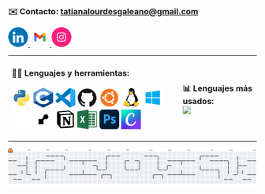  ### ✉️ Contacto: **tatianalourdesgaleano@gmail.com** 
<a href="https://www.linkedin.com/in/tatiana-galeano/" target="_blank">
  <img src="assets/LinkedIn.gif" alt="LinkedIn" width="40" height="40">
</a> <a href="mailto:tatianalourdesgaleano@gmail.com" target="_blank">
  <img src="assets/mail.gif" alt="Email" width="40" height="40">
</a> <a href="https://www.instagram.com/lourtati" target="_blank">
  <img src="assets/insta.gif" alt="Instagram" width="40" height="40"></a>
<table>
  <tr>
    <td>
      <h3> 👩‍💻 Lenguajes y herramientas:<br><br>
      <a href="https://www.python.org/" target="_blank">
        <img src="assets/python.svg" alt="Python" width="40" height="40"></a>
      <a href="https://www.c-language.org/" target="_blank">
        <img src="assets/c.png" alt="C" width="40" height="40"></a>
      <a href="https://code.visualstudio.com/" target="_blank">
        <img src="assets/vscode.svg" alt="VSCode" width="40" height="40"></a>
      <a href="https://github.com/" target="_blank">
        <img src="assets/github.svg" alt="GitHub" width="40" height="40"></a>
      <a href="https://ubuntu.com/desktop/" target="_blank">
        <img src="assets/ubuntu.png" alt="Ubuntu Desktop" width="40" height="40"></a>
      <a href="https://www.kernel.org/category/about.html" target="_blank">
        <img src="assets/linux.svg" alt="Linux" width="40" height="40"></a>
      <a href="https://www.microsoft.com/en-en/windows/?r=1" target="_blank">
        <img src="assets/win.png" alt="Windows" width="40" height="40"></a>
      <a href="https://railway.com/" target="_blank">
        <img src="assets/railway.svg" alt="Railway" width="40" height="40"></a>
      <a href="https://render.com/" target="_blank">
        <img src="assets/render.jpg" alt="Render" width="40" height="40"></a>
      <a href="https://www.notion.so/" target="_blank">
        <img src="assets/notion.png" alt="Notion" width="40" height="40"></a>
      <a href="https://www.microsoft.com/es-ar/microsoft-365/excel" target="_blank">
        <img src="assets/excel.png" alt="Microsoft Excel" width="40" height="40"></a>
      <a href="https://www.adobe.com/products/photoshop.html" target="_blank">
        <img src="assets/ps.png" alt="Adobe Photoshop" width="40" height="40"></a>
      <a href="https://www.canva.com/" target="_blank">
        <img src="assets/canva.png" alt="Canva" width="40" height="40"></a>
      </td>
    <td>
<h3> 📊 Lenguajes más usados: <br>

<img src="https://readmestats-livid.vercel.app/api/top-langs/?username=galeanotatiana&exclude_repo=readmestats&layout=donut" width="400">

 </td>
  </tr>
</table>

<picture>
    <source media="(prefers-color-scheme: dark)" srcset="https://raw.githubusercontent.com/galeanotatiana/galeanotatiana/output/pacman-contribution-graph-dark.svg">
    <source media="(prefers-color-scheme: light)" srcset="https://raw.githubusercontent.com/galeanotatiana/galeanotatiana/output/pacman-contribution-graph.svg">
    <img alt="pacman contribution graph" src="https://raw.githubusercontent.com/galeanotatiana/galeanotatiana/output/pacman-contribution-graph.svg">
</picture>

